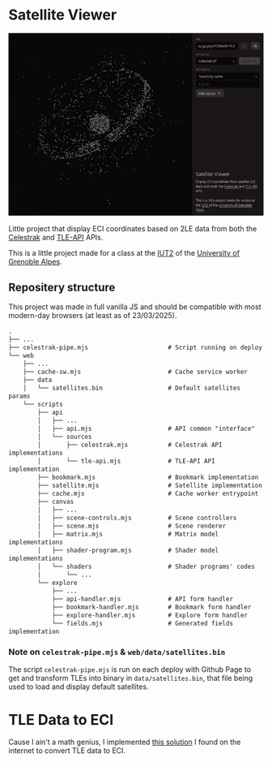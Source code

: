 # Satellite Viewer

![](./docs/showcase.gif)

Little project that display ECI coordinates based on 2LE data from both the [Celestrak](https://celestrak.org) and [TLE-API](https://tle.ivanstanojevic.me) APIs.

This is a little project made for a class at the [IUT2](https://iut2.univ-grenoble-alpes.fr) of the [University of Grenoble Alpes](https://www.univ-grenoble-alpes.fr/).

## Repositery structure

This project was made in full vanilla JS and should be compatible with most modern-day browsers (at least as of 23/03/2025).

```
.
├── ...                            
├── celestrak-pipe.mjs                      # Script running on deploy
└── web
    ├── ...
    ├── cache-sw.mjs                        # Cache service worker
    ├── data
    │   └── satellites.bin                  # Default satellites params
    └── scripts
        ├── api
        │   ├── ...
        │   ├── api.mjs                     # API common "interface"
        │   └── sources
        │       ├── celestrak.mjs           # Celestrak API implementations
        │       └── tle-api.mjs             # TLE-API API implementation
        ├── bookmark.mjs                    # Bookmark implementation
        ├── satellite.mjs                   # Satellite implementation
        ├── cache.mjs                       # Cache worker entrypoint
        ├── canvas
        │   ├── ...
        │   ├── scene-controls.mjs          # Scene controllers
        │   ├── scene.mjs                   # Scene renderer
        │   ├── matrix.mjs                  # Matrix model implementations
        │   ├── shader-program.mjs          # Shader model implementations
        │   └── shaders                     # Shader programs' codes
        │       └── ...
        └── explore
            ├── ...
            ├── api-handler.mjs             # API form handler
            ├── bookmark-handler.mjs        # Bookmark form handler
            ├── explore-handler.mjs         # Explore form handler
            └── fields.mjs                  # Generated fields implementation
```

### Note on `celestrak-pipe.mjs` & `web/data/satellites.bin`

The script `celestrak-pipe.mjs` is run on each deploy with Github Page to get and transform TLEs into binary in `data/satellites.bin`, that file being used to load and display default satellites.

# TLE Data to ECI

Cause I ain't a math genius, I implemented [this solution](./docs/Keplerian_Orbit_Elements_to_Cartesian_State_Vectors.pdf) I found on the internet to convert TLE data to ECI.